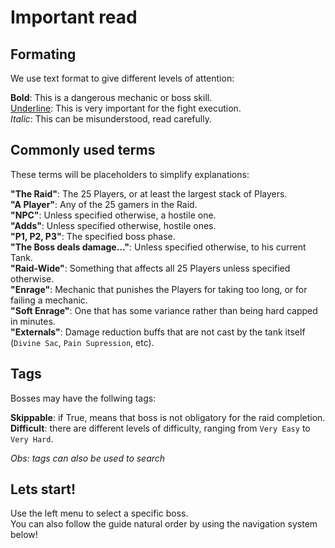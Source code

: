 # Important read

## Formating

We use text format to give different levels of attention:

__Bold__: This is a dangerous mechanic or boss skill.  
<ins>Underline</ins>: This is very important for the fight execution.  
_Italic_: This can be misunderstood, read carefully.

## Commonly used terms

These terms will be placeholders to simplify explanations: 

__"The Raid"__:  The 25 Players, or at least the largest stack of Players.  
__"A Player"__:  Any of the 25 gamers in the Raid.  
__"NPC"__:  Unless specified otherwise, a hostile one.  
__"Adds"__:  Unless specified otherwise, hostile ones.  
__"P1, P2, P3"__:  The specified boss phase.  
__"The Boss deals damage…"__:  Unless specified otherwise, to his current Tank.  
__"Raid-Wide"__:  Something that affects all 25 Players unless specified otherwise.  
__"Enrage"__:  Mechanic that punishes the Players for taking too long, or for failing a mechanic.  
__"Soft Enrage"__:  One that has some variance rather than being hard capped in minutes.  
__"Externals"__:  Damage reduction buffs that are not cast by the tank itself (`Divine Sac`, `Pain Supression`, etc).

## Tags

Bosses may have the follwing tags:

__Skippable__: if True, means that boss is not obligatory for the raid completion.  
__Difficult__: there are different levels of difficulty, ranging from `Very Easy` to `Very Hard`.

_Obs: tags can also be used to search_

## Lets start!

Use the left menu to select a specific boss.  
You can also follow the guide natural order by using the navigation system below!
